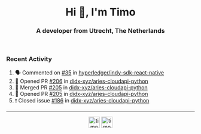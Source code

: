 <h1 align="center">Hi 👋, I'm Timo</h1>
<h3 align="center">A developer from Utrecht, The Netherlands</h3>
<br/>
<!-- https://github.com/rahuldkjain/github-profile-readme-generator --!>

<!--  <p align="left"><img src="https://github-readme-stats.vercel.app/api?username=timoglastra&show_icons=true&count_private=true&" alt="timoglastra" /></p> --!>

<!--
Github language stats
<p align="left"><img src="https://github-readme-stats.vercel.app/api/top-langs/?username=timoglastra&layout=compact" alt="timoglastra" /><p>
-->

<!-- Codestats language stats -->
<!-- <p align="left"><img src="https://codestats-readme.vercel.app/api/top-langs/?username=timoglastra&layout=compact&language_count=12" alt="timoglastra" /><p>    --!>
  
<h3>Recent Activity</h3>

<!--START_SECTION:activity-->
1. 🗣 Commented on [#35](https://github.com/hyperledger/indy-sdk-react-native/issues/35) in [hyperledger/indy-sdk-react-native](https://github.com/hyperledger/indy-sdk-react-native)
2. 💪 Opened PR [#206](https://github.com/didx-xyz/aries-cloudapi-python/pull/206) in [didx-xyz/aries-cloudapi-python](https://github.com/didx-xyz/aries-cloudapi-python)
3. 🎉 Merged PR [#205](https://github.com/didx-xyz/aries-cloudapi-python/pull/205) in [didx-xyz/aries-cloudapi-python](https://github.com/didx-xyz/aries-cloudapi-python)
4. 💪 Opened PR [#205](https://github.com/didx-xyz/aries-cloudapi-python/pull/205) in [didx-xyz/aries-cloudapi-python](https://github.com/didx-xyz/aries-cloudapi-python)
5. ❗️ Closed issue [#186](https://github.com/didx-xyz/aries-cloudapi-python/issues/186) in [didx-xyz/aries-cloudapi-python](https://github.com/didx-xyz/aries-cloudapi-python)
<!--END_SECTION:activity-->

---

<p align="center">
<a href="https://twitter.com/timoglastra" target="blank"><img align="center" src="https://cdn.jsdelivr.net/npm/simple-icons@3.0.1/icons/twitter.svg" alt="timoglastra" height="30" width="30" /></a>
<a href="https://linkedin.com/in/timoglastra" target="blank"><img align="center" src="https://cdn.jsdelivr.net/npm/simple-icons@3.0.1/icons/linkedin.svg" alt="timoglastra" height="30" width="30" /></a>
</p>



